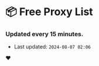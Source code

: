 # :package: Free Proxy List
### Updated every 15 minutes.

- Last updated: `2024-08-07 02:06`

:heart:
